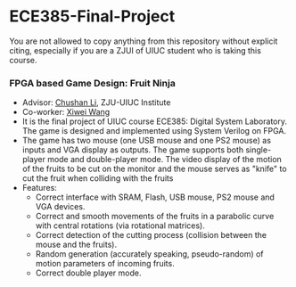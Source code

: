 # ECE385-Final-Project

You are not allowed to copy anything from this repository without explicit citing, especially if you are a ZJUI of UIUC student who is taking this course.

<h3>FPGA based Game Design: Fruit Ninja</h3>
<ul>
    <li>Advisor: <a href="http://person.zju.edu.cn/en/lichushan" target="_blank">Chushan Li</a>, ZJU-UIUC Institute</li>
    <li>Co-worker: <a href="https://github.com/Xiwei-Wang" target="_blank">Xiwei Wang</a></li>
    <li>It is the final project of UIUC course ECE385: Digital System Laboratory. The game is designed and implemented using System Verilog on FPGA.</li>
    <li>The game has two mouse (one USB mouse and one PS2 mouse) as inputs and VGA display as outputs. The game supports both single-player mode and double-player mode. The video display of the motion of the fruits to be cut on the monitor and the mouse serves as "knife" to cut the fruit when colliding with the fruits</li>
    <li>Features:
        <ul>
            <li>
                Correct interface with SRAM, Flash, USB mouse, PS2 mouse and VGA devices.
            </li>
            <li>
                Correct and smooth movements of the fruits in a parabolic curve with central rotations (via rotational matrices).
            </li>
            <li>
                Correct detection of the cutting process (collision between the mouse and the fruits).
            </li>
            <li>
                Random generation (accurately speaking, pseudo-random) of motion parameters of incoming fruits.
            </li>
            <li>
                Correct double player mode.
            </li>
        </ul>
    </li>
</ul>

